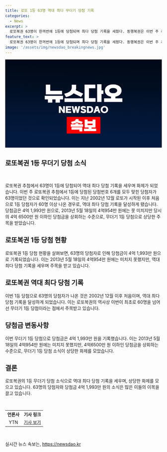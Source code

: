 ```yaml
---
title: 로또 1등 63명 역대 최다 무더기 당첨 기록
categories:
  - News
excerpt: >
  로또복권 63명이 한꺼번에 1등에 당첨되며 최다 당첨 기록을 세웠다. 동행복권은 이번 주 추첨에서 1등 당첨자가 63명으로, 2002년 이후 처음으로 60명 이상의 1등 당첨자가 나왔다고 밝혔다. 당첨금은 4억 1,993만 원으로 기록되었지만, 역대 최저 기록은 깨지지 않았다.
feature_text: >
  로또복권 63명이 한꺼번에 1등에 당첨되며 최다 당첨 기록을 세웠다. 동행복권은 이번 주 추첨에서 1등 당첨자가 63명으로, 2002년 이후 처음으로 60명 이상의 1등 당첨자가 나왔다고 밝혔다. 당첨금은 4억 1,993만 원으로 기록되었지만, 역대 최저 기록은 깨지지 않았다.
image: '/assets/img/newsdao_breakingnews.jpg'
---
```


<p><img src="/assets/img/newsdao_breakingnews.jpg" alt="flaretime 속보" /></p>

<h2 data-ke-size="size30">로또복권 1등 무더기 당첨 소식</h2>

<p data-ke-size="size16">&nbsp;</p>

<p>로또복권 추첨에서 63명이 1등에 당첨되어 역대 최다 당첨 기록을 세우며 화제가 되었습니다. 이번 주 로또복권 추첨에서 1등에 당첨된 당첨번호 6개를 모두 맞힌 당첨자가 63명이었던 것으로 확인되었습니다. 이는 지난 2002년 12월 로또가 시작된 이후 처음으로 1등 당첨자가 60명 이상 나온 경우로, 역대 최다 당첨 기록을 달성하게 됐습니다. 당첨금은 4억 1,993만 원으로, 2013년 5월 18일의 4억954만 원에는 못 미치지만 당시의 4억 6500만 원 이하인 당첨금을 상회하는 수준으로, 무더기 1등 당첨으로 상당한 주목을 받았습니다.</p></p>

<h2 data-ke-size="size26">로또복권 1등 당첨 현황</h2>

<p data-ke-size="size16">로또복권 1등 당첨 현황을 살펴보면, 63명의 당첨자로 인해 당첨금이 4억 1,993만 원으로 기록되었습니다. 이는 2013년 5월 18일의 4억954만 원에는 미치지 못했지만, 역대 최다 당첨 기록을 세우며 주목을 받고 있습니다.</p>

<h2 data-ke-size="size26">로또복권 역대 최다 당첨 기록</h2>

<p data-ke-size="size16">이번 1등 당첨으로 63명의 당첨자가 나온 것은 2002년 12월 이후 처음이며, 역대 최다 당첨 기록을 달성하게 되었습니다. 이는 로또복권의 역사상 이번이 최초로 60명을 넘어선 무더기 1등 당첨이라는 점에서 주목받고 있습니다.</p>

<h2 data-ke-size="size26">당첨금 변동사항</h2>

<p data-ke-size="size16">이번 무더기 1등 당첨으로 당첨금은 4억 1,993만 원을 기록했습니다. 이는 2013년 5월 18일의 4억954만 원에는 미치지 못했지만, 4억6500만 원 이하인 당첨금을 상회하는 수준으로, 무더기 1등 당첨 소식이 상당한 화제를 모았습니다.</p>

<h2 data-ke-size="size26">결론</h2>

<p data-ke-size="size16">로또복권의 1등 무더기 당첨 소식으로 역대 최다 당첨 기록을 세우며, 상당한 화제를 모으고 있습니다. 63명의 당첨자와 당첨금 4억 1,993만 원의 소식은 많은 이들의 이목을 끌고 있습니다.</p>

<p data-ke-size="size16">&nbsp;</p>

<table>
    <tbody>
        <tr>
            <td style="text-align: center; height: 17px;"><b>언론사</b></td>
            <td style="text-align: center; height: 17px;"><b>기사 링크</b></td>
        </tr>
        <tr>
            <td style="text-align: center; height: 17px;">YTN</td>
            <td style="text-align: center; height: 17px;"><a href="https://www.ytn.co.kr/_ln/0103_202111081620019857">기사 보기</a></td>
        </tr>
    </tbody>
</table>

<p data-ke-size="size16">&nbsp;</p>
실시간 뉴스 속보는, <a href="https://newsdao.kr" rel="dofollow">https://newsdao.kr</a>


